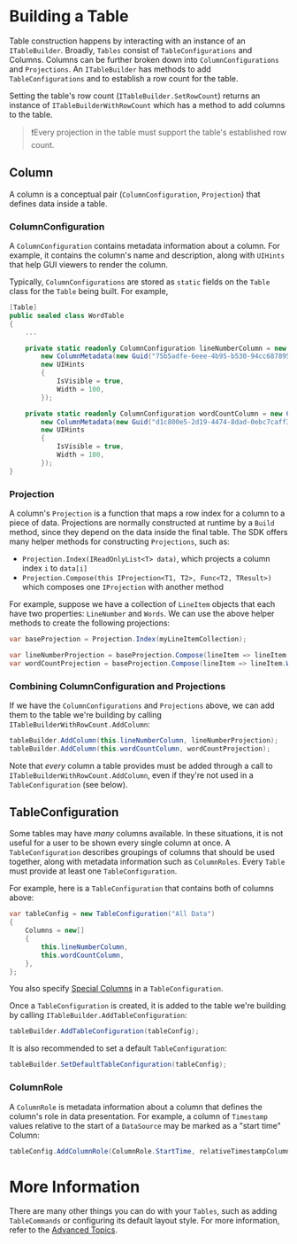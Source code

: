 # Building a Table

Table construction happens by interacting with an instance of an `ITableBuilder`. Broadly, `Tables` consist of `TableConfigurations` and Columns. Columns can be further broken down into `ColumnConfigurations` and `Projections`. An `ITableBuilder` has methods to add `TableConfigurations` and to establish a row count for the table.

Setting the table's row count (`ITableBuilder.SetRowCount`) returns an instance of `ITableBuilderWithRowCount` which has a method to add columns to the table.

> ❗Every projection in the table must support the table's established row count.

## Column

A column is a conceptual pair (`ColumnConfiguration`, `Projection`) that defines data inside a table.

### ColumnConfiguration

A `ColumnConfiguration` contains metadata information about a column. For example, it contains the column's name and description, along with `UIHints` that help GUI viewers to render the column.

Typically, `ColumnConfigurations` are stored as `static` fields on the `Table` class for the `Table` being built. For example,

```cs
[Table]                      
public sealed class WordTable
{
    ...

    private static readonly ColumnConfiguration lineNumberColumn = new ColumnConfiguration(
        new ColumnMetadata(new Guid("75b5adfe-6eee-4b95-b530-94cc68789565"), "Line Number"),
        new UIHints
        {
            IsVisible = true,
            Width = 100,
        });

    private static readonly ColumnConfiguration wordCountColumn = new ColumnConfiguration(
        new ColumnMetadata(new Guid("d1c800e5-2d19-4474-8dad-0ebc7caff3ab"), "Number of Words"),
        new UIHints
        {
            IsVisible = true,
            Width = 100,
        });
}
```

### Projection

A column's `Projection` is a function that maps a row index for a column to a piece of data. Projections are normally constructed at runtime by a `Build` method, since they depend on the data inside the final table. The SDK offers many helper methods for constructing `Projections`, such as:
* `Projection.Index(IReadOnlyList<T> data)`, which projects a column index `i` to `data[i]`
* `Projection.Compose(this IProjection<T1, T2>, Func<T2, TResult>)` which composes one `IProjection` with another method

For example, suppose we have a collection of `LineItem` objects that each have two properties: `LineNumber` and `Words`. We can use the above helper methods to create the following projections:

```cs
var baseProjection = Projection.Index(myLineItemCollection);

var lineNumberProjection = baseProjection.Compose(lineItem => lineItem.LineNumber);
var wordCountProjection = baseProjection.Compose(lineItem => lineItem.Words.Count());
```

### Combining ColumnConfiguration and Projections

If we have the `ColumnConfigurations` and `Projections` above, we can add them to the table we're building by calling `ITableBuilderWithRowCount.AddColumn`:

```cs
tableBuilder.AddColumn(this.lineNumberColumn, lineNumberProjection);
tableBuilder.AddColumn(this.wordCountColumn, wordCountProjection);
```

Note that _every_ column a table provides must be added through a call to `ITableBuilderWithRowCount.AddColumn`, even if they're not used in a `TableConfiguration` (see below).

## TableConfiguration

Some tables may have _many_ columns available. In these situations, it is not useful for a user to be shown every single column at once. A `TableConfiguration` describes groupings of columns that should be used together, along with metadata information such as `ColumnRoles`. Every `Table` must provide at least one `TableConfiguration`.

For example, here is a `TableConfiguration` that contains both of columns above:

```cs
var tableConfig = new TableConfiguration("All Data")
{
    Columns = new[]
    {
        this.lineNumberColumn,
        this.wordCountColumn,
    },
};
```

You also specify [Special Columns](../Glossary.md##special-columns) in a `TableConfiguration`.

Once a `TableConfiguration` is created, it is added to the table we're building by calling `ITableBuilder.AddTableConfiguration`:

```cs
tableBuilder.AddTableConfiguration(tableConfig);
```

It is also recommended to set a default `TableConfiguration`:
```cs
tableBuilder.SetDefaultTableConfiguration(tableConfig);
```


### ColumnRole

A `ColumnRole` is metadata information about a column that defines the column's role in data presentation. For example, a column of `Timestamp` values relative to the start of a `DataSource` may be marked as a "start time" Column:

```cs
tableConfig.AddColumnRole(ColumnRole.StartTime, relativeTimestampColumnConfiguration);
```

# More Information
There are many other things you can do with your `Tables`, such as adding `TableCommands` or configuring its default layout style. For more information, refer to the [Advanced Topics](./Advanced/README.md).